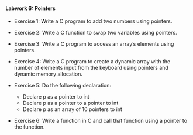 #### Labwork 6: Pointers

- Exercise 1: Write a C program to add two numbers using pointers.

- Exercise 2: Write a C function to swap two variables using pointers.

- Exercise 3: Write a C program to access an array’s elements using pointers.

- Exercise 4: Write a C program to create a dynamic array with the number of elements input from the keyboard using pointers and dynamic memory allocation.

- Exercise 5: Do the following declaration:
    - Declare p as a pointer to int 
    - Declare p as a pointer to a pointer to int 
    - Declare p as an array of 10 pointers to int 

- Exercise 6: Write a function in C and call that function using a pointer to the function.